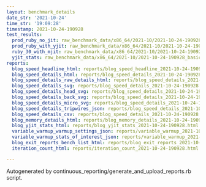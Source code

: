 ```yaml
---
layout: benchmark_details
date_str: '2021-10-24'
time_str: '19:09:28'
timestamp: 2021-10-24-190928
test_results:
  prod_ruby_no_jit: raw_benchmark_data/x86_64/2021-10/2021-10-24-190928_basic_benchmark_prod_ruby_no_jit.json
  prod_ruby_with_yjit: raw_benchmark_data/x86_64/2021-10/2021-10-24-190928_basic_benchmark_prod_ruby_with_yjit.json
  ruby_30_with_mjit: raw_benchmark_data/x86_64/2021-10/2021-10-24-190928_basic_benchmark_ruby_30_with_mjit.json
  yjit_stats: raw_benchmark_data/x86_64/2021-10/2021-10-24-190928_basic_benchmark_yjit_stats.json
reports:
  blog_speed_headline_html: reports/blog_speed_headline_2021-10-24-190928.html
  blog_speed_details_html: reports/blog_speed_details_2021-10-24-190928.html
  blog_speed_details_raw_details_html: reports/blog_speed_details_2021-10-24-190928.raw_details.html
  blog_speed_details_svg: reports/blog_speed_details_2021-10-24-190928.svg
  blog_speed_details_head_svg: reports/blog_speed_details_2021-10-24-190928.head.svg
  blog_speed_details_back_svg: reports/blog_speed_details_2021-10-24-190928.back.svg
  blog_speed_details_micro_svg: reports/blog_speed_details_2021-10-24-190928.micro.svg
  blog_speed_details_tripwires_json: reports/blog_speed_details_2021-10-24-190928.tripwires.json
  blog_speed_details_csv: reports/blog_speed_details_2021-10-24-190928.csv
  blog_memory_details_html: reports/blog_memory_details_2021-10-24-190928.html
  blog_yjit_stats_html: reports/blog_yjit_stats_2021-10-24-190928.html
  variable_warmup_warmup_settings_json: reports/variable_warmup_2021-10-24-190928.warmup_settings.json
  variable_warmup_stats_of_interest_json: reports/variable_warmup_2021-10-24-190928.stats_of_interest.json
  blog_exit_reports_bench_list_html: reports/blog_exit_reports_2021-10-24-190928.bench_list.html
  iteration_count_html: reports/iteration_count_2021-10-24-190928.html

---
```

Autogenerated by continuous_reporting/generate_and_upload_reports.rb script.
